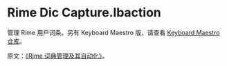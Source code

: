 # Rime Dic Capture.lbaction

管理 Rime 用户词条。另有 Keyboard Maestro 版，请查看 [Keyboard Maestro 仓库](https://github.com/BlackwinMin/Keyboard-Maestro-gallery/tree/master/Rime%20Remover)。

原文：[《Rime 词典管理及其自动化》](https://utgd.net/article/20126/)。